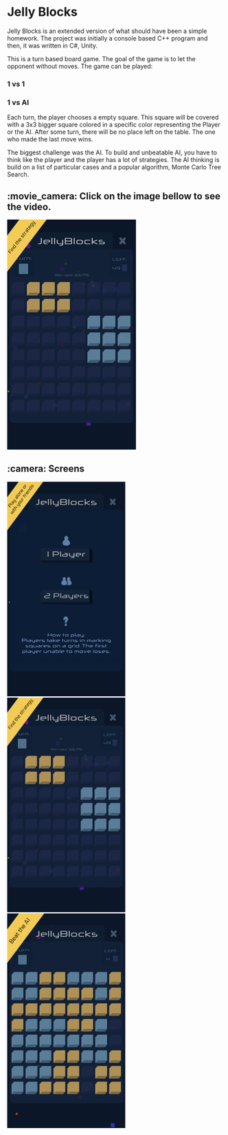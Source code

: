 # Jelly Blocks
Jelly Blocks is an extended version of what should have been a simple homework. The project was initially a console based C++ program and then, it was written in C#, Unity.

This is a turn based board game. The goal of the game is to let the opponent without moves.
The game can be played:
<h3>1 vs 1</h3> 
<h3>1 vs AI</h3>

Each turn, the player chooses a empty square. This square will be covered with a 3x3 bigger square colored in a specific color representing the Player or the AI. 
After some turn, there will be no place left on the table. The one who made the last move wins.

The biggest challenge was the AI. To build and unbeatable AI, you have to think like the player and the player has a lot of strategies.
The AI thinking is build on a list of particular cases and a popular algorithm, Monte Carlo Tree Search.


<h2>:movie_camera: Click on the image bellow to see the video.</h2>

[![Watch the video](https://github.com/sabauandrei98/unity3d/blob/master/Jelly%20Blocks/Screens/2.png)](https://www.youtube.com/watch?v=F4Tq0k-h_TU)


<h2>:camera: Screens</h2>

<img src="https://github.com/sabauandrei98/unity3d/blob/master/Jelly%20Blocks/Screens/1.png" height="500" width="275"><img src="https://github.com/sabauandrei98/unity3d/blob/master/Jelly%20Blocks/Screens/2.png" height="500" width="275"><img src="https://github.com/sabauandrei98/unity3d/blob/master/Jelly%20Blocks/Screens/3.png" height="500" width="275">

